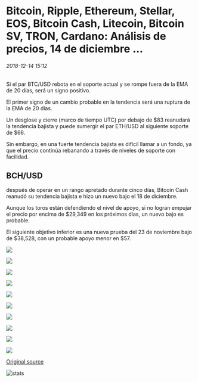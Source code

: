 # Bitcoin, Ripple, Ethereum, Stellar, EOS, Bitcoin Cash, Litecoin, Bitcoin SV, TRON, Cardano: Análisis de precios, 14 de diciembre ...

###### 2018-12-14 15:12

Si el par BTC/USD rebota en el soporte actual y se rompe fuera de la EMA de 20 días, será un signo positivo.

El primer signo de un cambio probable en la tendencia será una ruptura de la EMA de 20 días.

Un desglose y cierre (marco de tiempo UTC) por debajo de $83 reanudará la tendencia bajista y puede sumergir el par ETH/USD al siguiente soporte de $66.

Sin embargo, en una fuerte tendencia bajista es difícil llamar a un fondo, ya que el precio continúa rebanando a través de niveles de soporte con facilidad.

## BCH/USD

después de operar en un rango apretado durante cinco días, Bitcoin Cash reanudó su tendencia bajista e hizo un nuevo bajo el 18 de diciembre.

Aunque los toros están defendiendo el nivel de apoyo, si no logran empujar el precio por encima de $29,349 en los próximos días, un nuevo bajo es probable.

El siguiente objetivo inferior es una nueva prueba del 23 de noviembre bajo de $38,528, con un probable apoyo menor en $57.

![](https://s3.cointelegraph.com/storage/uploads/view/b578e07d74ef3533f27c32a1737e0005.png)

![](https://s3.cointelegraph.com/storage/uploads/view/661874d6a3c09ec01e9fa7a612ee2b01.png)

![](https://s3.cointelegraph.com/storage/uploads/view/49ffc0a6ddf9af29b9ba56ca54b0d111.png)

![](https://s3.cointelegraph.com/storage/uploads/view/90ab4951709ec662b765ad316da76a50.png)

![](https://s3.cointelegraph.com/storage/uploads/view/e28c95515b1defb6461d2cc360de3311.png)

![](https://s3.cointelegraph.com/storage/uploads/view/acd82408149ee02708e83c5e698e8211.png)

![](https://s3.cointelegraph.com/storage/uploads/view/b09e41d397c4583c30f549cabb50b9b3.png)

![](https://s3.cointelegraph.com/storage/uploads/view/2e77cf1ef9074ccd5b3f964390e9dee3.png)

![](https://s3.cointelegraph.com/storage/uploads/view/82eb63659db98cf35a6cb1cea5d28836.png)

![](https://s3.cointelegraph.com/storage/uploads/view/46a728d5c13fc19f92efbec71ec2035e.png)

[Original source](https://cointelegraph.com/news/bitcoin-ripple-ethereum-stellar-eos-bitcoin-cash-litecoin-bitcoin-sv-tron-cardano-price-analysis-dec-14)

![stats](https://c.statcounter.com/11760860/0/a89fa40b/1/ "stats")